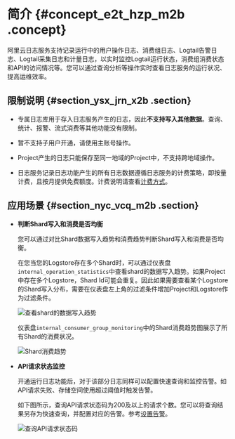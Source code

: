 # 简介 {#concept_e2t_hzp_m2b .concept}

阿里云日志服务支持记录运行中的用户操作日志、消费组日志、Logtail告警日志、Logtail采集日志和计量日志，以实时监控Logtail运行状态，消费组消费状态和API的访问情况等。您可以通过查询分析等操作实时查看日志服务的运行状况、提高运维效率。

## 限制说明 {#section_ysx_jrn_x2b .section}

-   专属日志库用于存入日志服务产生的日志，因此**不支持写入其他数据**。查询、统计、报警、流式消费等其他功能没有限制。

-   暂不支持子用户开通，请使用主账号操作。
-   Project产生的日志只能保存至同一地域的Project中，不支持跨地域操作。
-   日志服务记录日志功能产生的所有日志数据遵循日志服务的计费策略，即按量计费，且按月提供免费额度。计费说明请查看[计费方式](../../../../cn.zh-CN/产品定价/计费方式.md)。

## 应用场景 {#section_nyc_vcq_m2b .section}

-   **判断Shard写入和消费是否均衡**

    您可以通过对比Shard数据写入趋势和消费趋势判断Shard写入和消费是否均衡。

    在您当您的Logstore存在多个Shard时，可以通过仪表盘`internal_operation_statistics`中查看shard的数据写入趋势。如果Project中存在多个Logstore，Shard Id可能会重复。因此如果需要查看某个Logstore的Shard写入分布，需要在仪表盘左上角的过滤条件增加Project和Logstore作为过滤条件。

    ![](images/7231_zh-CN.png "查看shard的数据写入趋势")

    仪表盘`internal_consumer_group_monitoring`中的Shard消费趋势图展示了所有Shard的消费状况。

    ![](images/7232_zh-CN.png "Shard消费趋势")

-   **API请求状态监控**

    开通运行日志功能后，对于该部分日志同样可以配置快速查询和监控告警。如API请求失败、存储空间使用超过阈值时触发告警。

    如下图所示，查询API请求状态码为200及以上的请求个数。您可以将查询结果另存为快速查询，并配置对应的告警。参考[设置告警](cn.zh-CN/用户指南/告警与通知/设置告警.md)。

    ![](images/7233_zh-CN.png "查询API请求状态码")


